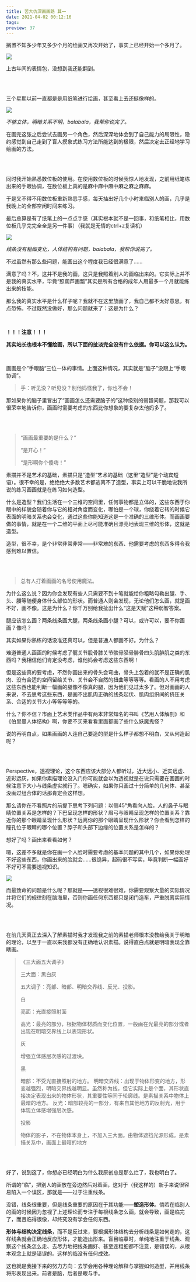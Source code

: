 ```yaml
---
title: 苦大仇深画画路 其一
date: 2021-04-02 00:12:16
tags:
preview: 37
---
```


搁置不知多少年又多少个月的绘画又再次开始了，事实上已经开始一个多月了。

![](/images/我恨美术.jpg)

上古年间的表情包，没想到我还能翻到。

<br/><br/>

三个星期以前一直都是是用纸笔进行绘画，甚至看上去还挺像样的。

![](/images/IMG_20210318_143234.jpg)

*不够立体，明暗关系不明，balabala，我帮你说完了。*

在画完这张之后尝试去画另一个角色，然后深深地体会到了自己能力的局限性，隐约感觉到自己走到了盲人摸象式练习方法所能达到的极限，然后决定去正经地学习绘画的方法。

<br/><br/>

同时我开始熟悉数位板的使用。在使用数位板的时候我惊人地发现，之前用纸笔练出来的手眼协调，在数位板上真的是麻中麻中麻中麻之麻之麻麻。

于是又不得不用数位板重新熟悉手感，每天抽出好几个小时来临别人的画，几乎是我晚上的全部空闲时间来练习。

最后总算是有了纸笔上的一点点手感（其实根本就不是一回事，和纸笔相比，用数位板几乎完完全全是另一件事）（我就是无情的ctrl+z复读机）

![](/images/屏幕截图-2021-04-01-020559.jpg)

*线条没有粗细变化，人体结构有问题，balabala，我帮你说完了。*

不过虽然有那么些问题，能画出这个程度我已经很满意了……

满意了吗？不，这并不是我的画，这只是我照着别人的画临出来的。它实际上并不是我的真实水平，毕竟“照葫芦画瓢”其实是所有合格的成年人用最多一个月就能练出来的技能。

那么我的真实水平是什么样子呢？我就不在这里放画了，我自己都不太好意思，有点恐怖。不过既然没做好，那么问题就来了：这是为什么？

<br/>

**！！！注意！！！**

**其实站长也根本不懂绘画，所以下面的扯淡完全没有什么依据。你可以这么认为。**

<br/>

画画是个”手眼脑“三位一体的事情。上面这种情况，其实就是“脑子”没跟上“手眼协调”。

> 手：听见没？听见没？别他妈怪我了，你也不会！

那如果你的脑子里冒出了“画画怎么还需要脑子的”这种级别的弱智问题，那我可以很荣幸地告诉你，画画时需要考虑的东西比你想象的要复杂太他妈多了。

<br/><br/>

> “画画最重要的是什么？”
>
> “是开心！”
>
> “是形啊你个傻嗨！”

素描并不是艺术的基础，素描只是“造型”艺术的基础（这里“造型”是个动宾短语）。很不幸的是，绝绝绝大多数艺术都逃离不了造型，事实上可以干脆地说我所说的练习画画就是在练习如何造型。

什么是造型？我们生活在一个三维的空间里，任何事物都是立体的，这些东西于你眼中的样貌会随着你与它的相对角度而变化，哪怕是一个球，你绕着它转的时候它表面的明暗关系也会变化，通过这些你能知道这是一个准确的三维形体。而画画要做的事情，就是在一个二维的平面上尽可能准确且漂亮地表现三维的形体，这就是造型。

造型，很不幸，是个非常非常非常——非常难的东西、他需要考虑的东西多得令我感到难以置信。

<br/><br/>

> 总有人打着画画的名号使用魔法。

为什么这么说？因为你会发现有些人只需要不到十笔就能给你粗略勾勒出腿、手、头、腰等随便身体什么部位的形状。而普通人则会发现，无论他们怎么画，就是画不好，画不像。这是为什么？你千万别给我扯出什么“这是天赋”这种弱智答案。

腿应该怎么画？两条线条画大腿，两条线条画小腿？可以，或许可以，要不你画画？像吗？

其实如果你熟练的话没准还真可以，但是普通人都画不好。为什么？

难道普通人画画的时候考虑了髋关节股骨膝关节髌骨胫骨腓骨四头肌腓肌之类的东西吗？我相信他们肯定没考虑，谁他妈会考虑这些东西啊！

但是这些真的要考虑，不然你画出来的骨头会弯曲，骨头上包着的就不是正确的肌肉、没有合适的空间留给关节、关节会不自然的扭曲等等等等。看画的人不用考虑这些东西也能判断一幅画的腿像不像真的腿，因为他们见过太多了。但对画画的人来说，不去思考这些东西，是画不出肌肉正确的线条起伏、肌肉组织间的挤压关系、合适的关节大小等等等等的。

什么？你不信？市面上艺术类作品中有两本非常知名的书叫《艺用人体解剖》和《伯里曼人体结构》啊，你要不买来看看里面都画了些什么妖魔鬼怪？

说的再明白点，如果画画的人连自己要造的型是什么样子都想不明白，又从何造起呢？

<br/><br/>

Perspective，透视理论，这个东西应该大部分人都听过，近大远小、近实远虚、近彩远灰，如果你素描理论没入门你可能就会以为透视就是在说只需要在画画的时候注意下大小与线条虚实就行了。嗯确实，如果你只画过十分简单的几何体、甚至没画过组合体的话那肯定会这样想。

那么请你在不看照片的前提下思考下列问题：以侧45°角看向人脸，人的鼻子与眼睛位置关系是怎样的？下巴呈现怎样的形状？眉弓与眼睛呈现怎样的位置关系？靠近你的那个眼睛呈现什么形状？远离你的那个眼睛呈现什么形状？你会看到怎样的瞳孔位于眼睛的哪个位置？脖子和头部下边缘的位置关系是怎样的？

想好了吗？画出来看看如何？

嗯，这差不多就是你在画一个人脸时需要考虑的基本问题的其中几个，如果你处理不好这些东西，你画出来的脸就会……很诡异，起码很不写实，毕竟判断一幅画好不好可不需要透视知识。

![](/images/-321af3b290b11911.jpg)

而最致命的问题是什么呢？那就是——透视很难很难，你需要观察大量的实际情况并将它们的规律刻在脑海里，否则你画任何东西都只是闭门造车，严重脱离实际情况。

<br/><br/>

在前几天真正去深入了解素描时我才发现我之前的素描老师根本没教给我关于明暗的理论，以至于一直以来我都没有正确地认识素描。说得直白点就是明暗表现全靠瞎画。

> 《三大面五大调子》
>
> 三大面：黑白灰
>
> 五大调子：亮部、暗部、明暗交界线、反光、投影。
>
> 
>
> 白 
>
> 亮面：光直接照射面 
>
> 高光：最亮的部分，根据物体材质而变化位置，一般画在光最亮的部分或者出现在明暗交界线上以表现形状。
>
> 灰
>
> 增强立体感层次感的过渡块。
>
> 黑
>
> 暗部：不受光直接照射的地方。
> 明暗交界线：出现于物体形变的地方，形变越强烈，明暗交界线越明显。虽然称为线，但它实际上是个面，其形状直接决定表现出来的物体形状，其重要性等同于轮廓线。是素描关系中物体上最暗的地方。
> 反光：暗部较亮的一部分，有来自其他地方的反射光，用于体现立体感增强层次感。
>
> 投影
>
> 物体的影子，不在物体本身上，不加入三大面。由物体遮挡光源形成。是素描关系中，画面上最暗的地方

<br/><br/>

好了，说到这了，你想必已经明白为什么我原创总是那么烂了，我也明白了。

所谓的“临”，把别人的画放在旁边然后对着画，这对于（我这样的）新手来说很容易陷入一个误区，那就是——过于注重线条。

没错，线条很重要，但是线条重要的原因在于其功能——**塑造形体**。倘若在临别人的画的时候因为忽视了上述理论而专注于每根线条怎么画，就会导致，画是临完了，而且临得很像，却终究没有学会任何东西。

**形体与结构决定线条**，而不是反过来，要根据形体结构去分析线条是如何走的，这样线条就会正确地反应形体，才能造出形来。盲目临摹时，单纯地注重于线条、观察这个线条怎么走、去尽力地把线条画好、甚至连粗细都不注意，是错误的，从根本观念上就是错误的。这样的临没有任何成效。

这也就是我接下来的努力方向：去学会用各种理论解释与掌握如何造型，并用线条将形表现出来。前者是脑，后者是眼与手。

<br/><br/><br/><br/><br/><br/><br/><br/><br/><br/><br/><br/><br/><br/><br/><br/><br/><br/><br/><br/><br/><br/><br/><br/><br/><br/><br/>

> 最近的事，迄今为止的学习也好，成为医生的目标也好……
>
> 都是认真的。
>
> 我一直认真地活着。
>
> 你别开玩笑了！